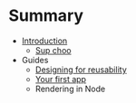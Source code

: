 # Summary

* [Introduction](README.md)
   * [Sup choo](sup-choo.md)
* Guides
   * [Designing for reusability](rendering-in-node.md)
   * [Your first app](your-first-app.md)
   * Rendering in Node

